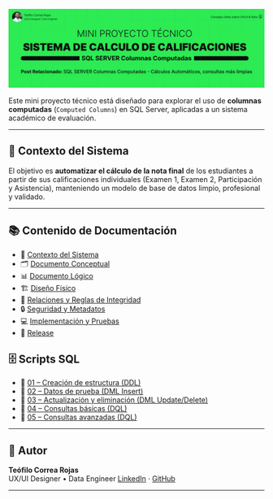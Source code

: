 ![Portada del Proyecto](docs/img/title_sistema_calculo.png)

Este mini proyecto técnico está diseñado para explorar el uso de **columnas computadas** (`Computed Columns`) en SQL Server, aplicadas a un sistema académico de evaluación.

---

## 📌 Contexto del Sistema
El objetivo es **automatizar el cálculo de la nota final** de los estudiantes a partir de sus calificaciones individuales (Examen 1, Examen 2, Participación y Asistencia), manteniendo un modelo de base de datos limpio, profesional y validado.

---

## 📚 Contenido de Documentación

- 📌 [Contexto del Sistema](docs/contexto_sistema.md)
- 🗂 [Documento Conceptual](docs/documento_conceptual.md)
- 📊 [Documento Lógico](docs/documento_logico.md)
- 🏗 [Diseño Físico](docs/diseno_fisico.md)
- 🔗 [Relaciones y Reglas de Integridad](docs/relaciones_tablas.md)
- 🔒 [Seguridad y Metadatos](docs/seguridad_metadatos.md)
- 💻 [Implementación y Pruebas](docs/implementacion_pruebas.md)
- 🚀 [Release](docs/release.md)


## 🗄 Scripts SQL

- 📄 [01 – Creación de estructura (DDL)](sql/01_ddl_creacion_estructura.sql)
- 📄 [02 – Datos de prueba (DML Insert)](sql/02_dml_datos_prueba.sql)
- 📄 [03 – Actualización y eliminación (DML Update/Delete)](sql/03_dml_actualizacion_eliminacion.sql)
- 📄 [04 – Consultas básicas (DQL)](sql/04_dql_consultas_basicas.sql)
- 📄 [05 – Consultas avanzadas (DQL)](sql/05_dql_consultas_avanzadas.sql)

---

## 👤 Autor

**Teófilo Correa Rojas**  
UX/UI Designer • Data Engineer
[LinkedIn](https://www.linkedin.com/in/teófilo-correa-rojas/) · [GitHub](https://github.com/teofilocorrea)

---